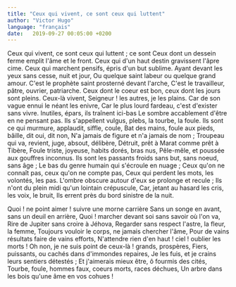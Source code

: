 ```yaml
---
title: "Ceux qui vivent, ce sont ceux qui luttent"
author: "Victor Hugo"
language: "français"
date:   2019-09-27 00:05:00 +0200
---
```

Ceux qui vivent, ce sont ceux qui luttent ; ce sont
Ceux dont un dessein ferme emplit l'âme et le front.
Ceux qui d'un haut destin gravissent l'âpre cime.
Ceux qui marchent pensifs, épris d'un but sublime.
Ayant devant les yeux sans cesse, nuit et jour,
Ou quelque saint labeur ou quelque grand amour.
C'est le prophète saint prosterné devant l'arche,
C'est le travailleur, pâtre, ouvrier, patriarche.
Ceux dont le coeur est bon, ceux dont les jours sont pleins.
Ceux-là vivent, Seigneur ! les autres, je les plains.
Car de son vague ennui le néant les enivre,
Car le plus lourd fardeau, c'est d'exister sans vivre.
Inutiles, épars, ils traînent ici-bas
Le sombre accablement d'être en ne pensant pas.
Ils s'appellent vulgus, plebs, la tourbe, la foule.
Ils sont ce qui murmure, applaudit, siffle, coule,
Bat des mains, foule aux pieds, bâille, dit oui, dit non,
N'a jamais de figure et n'a jamais de nom ;
Troupeau qui va, revient, juge, absout, délibère,
Détruit, prêt à Marat comme prêt à Tibère,
Foule triste, joyeuse, habits dorés, bras nus,
Pêle-mêle, et poussée aux gouffres inconnus.
Ils sont les passants froids sans but, sans noeud, sans âge ;
Le bas du genre humain qui s'écroule en nuage ;
Ceux qu'on ne connaît pas, ceux qu'on ne compte pas,
Ceux qui perdent les mots, les volontés, les pas.
L'ombre obscure autour d'eux se prolonge et recule ;
Ils n'ont du plein midi qu'un lointain crépuscule,
Car, jetant au hasard les cris, les voix, le bruit,
Ils errent près du bord sinistre de la nuit.

Quoi ! ne point aimer ! suivre une morne carrière
Sans un songe en avant, sans un deuil en arrière,
Quoi ! marcher devant soi sans savoir où l'on va,
Rire de Jupiter sans croire à Jéhova,
Regarder sans respect l'astre, la fleur, la femme,
Toujours vouloir le corps, ne jamais chercher l'âme,
Pour de vains résultats faire de vains efforts,
N'attendre rien d'en haut ! ciel ! oublier les morts !
Oh non, je ne suis point de ceux-là ! grands, prospères,
Fiers, puissants, ou cachés dans d'immondes repaires,
Je les fuis, et je crains leurs sentiers détestés ;
Et j'aimerais mieux être, ô fourmis des cités,
Tourbe, foule, hommes faux, coeurs morts, races déchues,
Un arbre dans les bois qu'une âme en vos cohues !